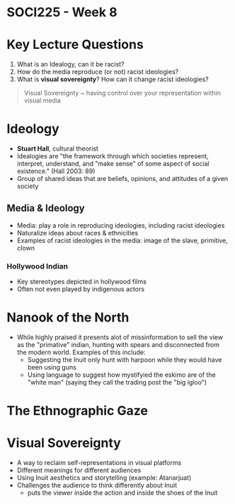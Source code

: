 # SOCI225 - Week 8

# Key Lecture Questions

1. What is an Idealogy, can it be racist?
2. How do the media reproduce (or not) racist ideologies?
3. What is **visual sovereignty**? How can it change racist ideologies?

> Visual Sovereignty ~ having control over your representation within visual media

# Ideology

* **Stuart Hall**, cultural theorist
* Idealogies are "the framework through which societies represent, interpret, understand, and "make sense" of some aspect of social existence." (Hall 2003: 89)
* Group of shared ideas that are beliefs, opinions, and attitudes of a given society

## Media & Ideology

* Media: play a role in reproducing ideologies, including racist ideologies
* Naturalize ideas about races & ethnicities
* Examples of racist ideologies in the media: image of the slave, primitive, clown

### Hollywood Indian

* Key stereotypes depicted in hollywood films
* Often not even played by indigenous actors

# Nanook of the North

* While highly praised it presents alot of missinformation to sell the view as the "primative" indian, hunting with spears and disconnected from the modern world. Examples of this include:
  - Suggesting the Inuit only hunt with harpoon while they would have been using guns
  - Using language to suggest how mystifyied the eskimo are of the "white man" (saying they call the trading post the "big igloo")

# The Ethnographic Gaze

# Visual Sovereignty

* A way to reclaim self-representations in visual platforms
* Different meanings for different audiences
* Using Inuit aesthetics and storytelling (example: Atanarjuat)
* Challenges the audience to think differently about Inuit
  - puts the viewer inside the action and inside the shoes of the Inuit

